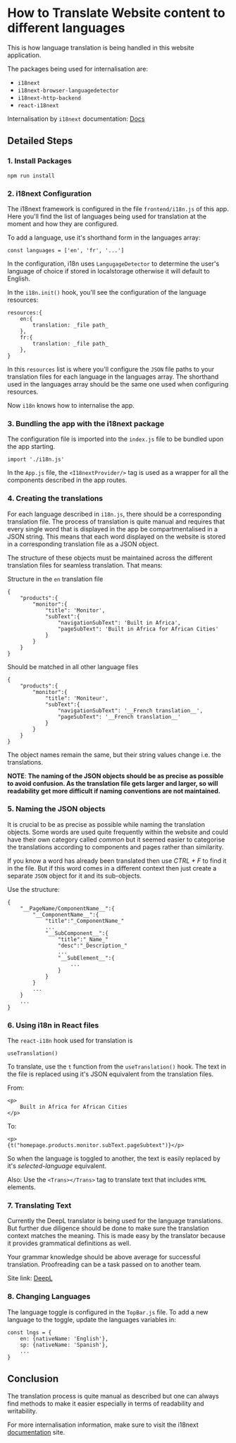 # How to Translate Website content to different languages
This is how language translation is being handled in this website application.

The packages being used for internalisation are:
- `i18next`
- `i18next-browser-languagedetector`
- `i18next-http-backend`
- `react-i18next`

Internalisation by `i18next` documentation: [Docs](https://www.i18next.com/)

## Detailed Steps
### 1. Install Packages
    npm run install

### 2. i18next Configuration
The i18next framework is configured in the file `frontend/i18n.js` of this app. Here you'll find the list of languages being used for translation at the moment and how they are configured.

To add a language, use it's shorthand form in the languages array:

    const languages = ['en', 'fr', '...']

In the configuration, i18n uses `LangugageDetector` to determine the user's language of choice if stored in localstorage otherwise it will default to English.

In the `i18n.init()` hook, you'll see the configuration of the language resources:

    resources:{
        en:{
            translation: _file path_
        },
        fr:{
            translation: _file path_
        },
    }

In this `resources` list is where you'll configure the `JSON` file paths to your translation files for each language in the languages array. The shorthand used in the languages array should be the same one used when configuring resources.

Now `i18n` knows how to internalise the app.

### 3. Bundling the app with the i18next package
The configuration file is imported into the `index.js` file to be bundled upon the app starting.

    import './i18n.js'

In the `App.js` file, the `<I18nextProvider/>` tag is used as a wrapper for all the components described in the app routes.

### 4. Creating the translations
For each language described in `i18n.js`, there should be a corresponding translation file. The process of translation is quite manual and requires that every single word that is displayed in the app be compartmentalised in a JSON string. This means that each word displayed on the website is stored in a corresponding translation file as a JSON object.

The structure of these objects must be maintained across the different translation files for seamless translation. That means:

Structure in the `en` translation file

    {
        "products":{
            "monitor":{
                "title": 'Monitor',
                "subText":{
                    "navigationSubText": 'Built in Africa',
                    "pageSubText": 'Built in Africa for African Cities'
                }
            }
        }
    }

Should be matched in all other language files

    {
        "products":{
            "monitor":{
                "title": 'Moniteur',
                "subText":{
                    "navigationSubText": '__French translation__',
                    "pageSubText": '__French translation__'
                }
            }
        }
    }

The object names remain the same, but their string values change i.e. the translations.

**NOTE**: **The naming of the JSON objects should be as precise as possible to avoid confusion. As the translation file gets larger and larger, so will readability get more difficult if naming conventions are not maintained.**

### 5. Naming the JSON objects
It is crucial to be as precise as possible while naming the translation objects. Some words are used quite frequently within the website and could have their own category called _common_ but it seemed easier to categorise the translations according to components and pages rather than similarity.

If you know a word has already been translated then use _CTRL + F_ to find it in the file. But if this word comes in a different context then just create a separate `JSON` object for it and its sub-objects.

Use the structure:

    {
        "__PageName/ComponentName__":{
            "__ComponentName__":{
                "title":"_ComponentName_"
                ...
                "__SubComponent__":{
                    "title":"_Name_"
                    "desc":"_Description_"
                    ...
                    "__SubElement__":{
                        ...
                    }
                }
            }
            ...
        }
        ...
    }

### 6. Using i18n in React files
The `react-i18n` hook used for translation is 
    
    useTranslation()

To translate, use the `t` function from the `useTranslation()` hook.
The text in the file is replaced using it's JSON equivalent from the translation files.

From:

    <p>
        Built in Africa for African Cities
    </p>

To:

    <p>
    {t("homepage.products.monitor.subText.pageSubtext")}</p>

So when the language is toggled to another, the text is easily replaced by it's _selected-language_ equivalent.

Also: Use the `<Trans></Trans>` tag to translate text that includes `HTML` elements.

### 7. Translating Text
Currently the DeepL translator is being used for the language translations. But further due diligence should be done to make sure the translation context matches the meaning. This is made easy by the translator because it provides grammatical definitions as well.

Your grammar knowledge should be above average for successful translation. Proofreading can be a task passed on to another team.

Site link: [DeepL](https://www.deepl.com/en/translator)

### 8. Changing Languages
The language toggle is configured in the `TopBar.js` file. To add a new language to the toggle, update the languages variables in:

    const lngs = {
        en: {nativeName: 'English'},
        sp: {nativeName: 'Spanish'},
        ...
    }


## Conclusion
The translation process is quite manual as described but one can always find methods to make it easier especially in terms of readability and writability.

For more internalisation information, make sure to visit the i18next [documentation](https://www.i18next.com/) site.

